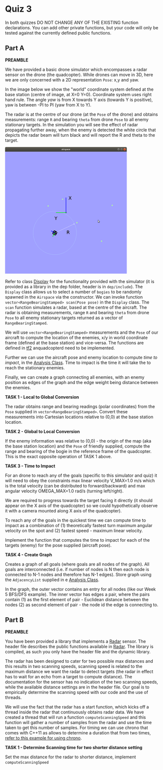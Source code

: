 Quiz 3
======

In both quizzes DO NOT CHANGE ANY OF THE EXISTING function declarations. You can add other private functions, but your code will only be tested against the currently defined public functions. 

Part A
------

**PREAMBLE**

We have provided a basic drone simulator  which encompasses a radar sensor on the drone (the quadcopter). While drones can move in 3D, here we are only concerned with a 2D representation `Pose`: x,y and yaw.

In the image below we show the "world" coordinate system defined at the base station (centre of image, at X=0 Y=0). Coordinate system uses right hand rule. The angle *yaw* is from X towards Y axis (towards Y is positive), yaw is between -PI to PI (yaw from X to Y).

The radar is at the centre of our drone (at the `Pose` of the drone) and obtains measurements: range `R` and bearing `theta` from drone `Pose` to all enemy stationary targets. In the simulation you will see the effect of radar propagating further away, when the enemy is detected the white circle that depicts the radar beam will turn black and will report the R and theta to the target. 

<img src="./pic/a1.png" alt="a1" style="zoom:50%;" />

Refer to class [Display](./a1/dep/include/display.h) for the functionality provided with the simulator (it is provided as a library in the dep folder, header is in `dep/include`). The `Display` class allows us to select a number of `bogies` to be randomly spawned in the `Airspace` via the constructor.  We can invoke function `vector<RangeBearingStamped> scan(Pose pose)` in the `Display` class. The `scan` function simulates a radar, based at the centre of the aircraft. The radar is obtaining measurements, range `R` and bearing `theta` from drone `Pose` to all enemy stationary targets returned as a vector of `RangeBearingStamped`.  

We will use `vector<RangeBearingStamped>` measurements and the `Pose` of our aircraft to compute the location of the enemies, x/y in world coordinate frame (defined at the base station) and vice-versa. The functions are defined in  [tf2](./a1/tf2.h) anquadcopterd need to be implemented.

Further we can use the aircraft pose and enemy location to compute *time to impact*, in the [Analysis Class](./a1/analysis.h). Time to impact is the time it will take the  to reach the stationary enemies.

Finally, we can create a graph connecting all enemies, with an enemy position as edges of the graph and the edge weight being distance between the enemies.

**TASK 1 - Local to Global Conversion**

The radar obtains range and bearing readings (polar coordinates) from the `Pose` supplied in `vector<RangeBearingStamped>`. Convert these measurements into Cartesian locations relative to (0,0) at the base station location. 

**TASK 2 - Global to Local Conversion** 

If the enemy information was relative to (0,0) - the origin of the map (aka the base station location) and the `Pose` of friendly supplied, compute the range and bearing of the bogie in the reference frame of the quadcopter. This is the exact opposite operation of TASK 1 above. 

**TASK 3 - Time to Impact**

For an drone to reach any of the goals (specific to this simulator and quiz) it will need to obey the constraints max linear velocity V_MAX=1.0 m/s which is the total velocity (can be distributed to forward/backward) and max angular velocity OMEGA_MAX=1.0 rad/s (turning left/right). 

We are required to progress towards the target facing it directly (it should appear on the X axis of the quadcopter) so we could hypothetically observe it with a camera mounted along X axis of the quadcopter). 

To reach any of the goals in the quickest time we can compute time to impact as a combination of (1) theoretically fastest turn maximum angular velocity on the spot and (2) fastest speed - maximum linear velocity.

Implement the function that computes the time to impact for each of the targets (enemy) for the pose supplied (aircraft pose).

**TASK 4 - Create Graph**

Creates a graph of all goals (where goals are all nodes of the graph). All goals are interconnected (i.e. if number of nodes is N then each node is connected to N-1 nodes and therefore has N-1 edges).  Store graph using the `AdjacencyList` supplied in e [Analysis Class](./a1/analysis.h).  

In the graph, the outer vector contains an entry for all nodes (like our Week 5 BFS/DFS example). The inner vector has edges a pair, where the pairs contain (1) as the first element of pair - Euclidean distance between the nodes (2) as second element of pair - the node id the edge is connecting to. 


Part B
--------------------

**PREAMBLE**

You have been provided a library that implements a [Radar](./a2/dep/radar.h) sensor. The  header file describes the public functions available in  [Radar](./a2/dep/radar.h). The library is compiled, as such you only have the header file and the dynamic library.

The radar has been designed to cater for two possible max distances and this results in two scanning speeds, scanning speed is related to the maximum distance we want the radar to detect targets (the radar in effect has to wait for an echo from a target to compute distance). The documentation for the sensor has no indication of the two scanning speeds, while the available distance settings are in the header file. Our goal is to empirically determine the scanning speed with our code and the use of threads.

We will use the fact that the radar has a start function, which kicks off a thread inside the radar that continuously obtains radar data. We have created a thread that will run a function `computeScanningSpeed` and this function will gather a number of samples from the radar and use the time taken to get this number of samples. For timing we can use chrono that comes with C++11 as allows to determine a duration that from two times, [refer to this example for using chrono](https://en.cppreference.com/w/cpp/chrono/steady_clock/now).

**TASK 1 - Determine Scanning time for two shorter distance setting**

Set the max distance for the radar to shorter distance, implement `computeScanningSpeed`
